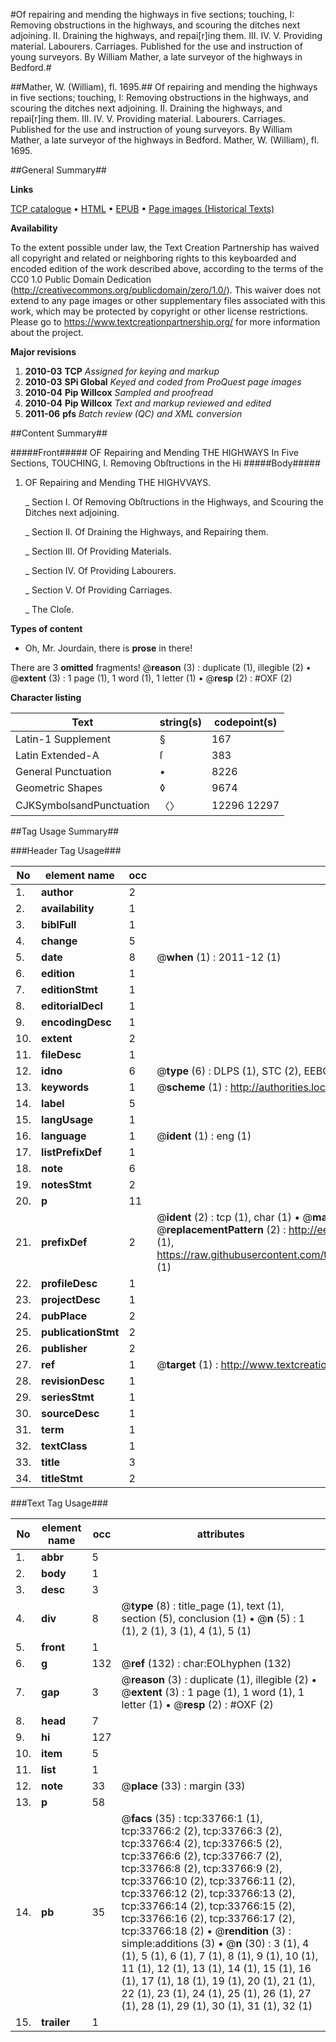 #Of repairing and mending the highways in five sections; touching, I: Removing obstructions in the highways, and scouring the ditches next adjoining. II. Draining the highways, and repai[r]ing them. III. IV. V. Providing material. Labourers. Carriages. Published for the use and instruction of young surveyors. By William Mather, a late surveyor of the highways in Bedford.#

##Mather, W. (William), fl. 1695.##
Of repairing and mending the highways in five sections; touching, I: Removing obstructions in the highways, and scouring the ditches next adjoining. II. Draining the highways, and repai[r]ing them. III. IV. V. Providing material. Labourers. Carriages. Published for the use and instruction of young surveyors. By William Mather, a late surveyor of the highways in Bedford.
Mather, W. (William), fl. 1695.

##General Summary##

**Links**

[TCP catalogue](http://www.ota.ox.ac.uk/tcp/)  • 
[HTML](http://tei.it.ox.ac.uk/tcp/Texts-HTML/free/A50/A50260.html)  • 
[EPUB](http://tei.it.ox.ac.uk/tcp/Texts-EPUB/free/A50/A50260.epub) • 
[Page images (Historical Texts)](https://historicaltexts.jisc.ac.uk/eebo-99829329e)

**Availability**

To the extent possible under law, the Text Creation Partnership has waived all copyright and related or neighboring rights to this keyboarded and encoded edition of the work described above, according to the terms of the CC0 1.0 Public Domain Dedication (http://creativecommons.org/publicdomain/zero/1.0/). This waiver does not extend to any page images or other supplementary files associated with this work, which may be protected by copyright or other license restrictions. Please go to https://www.textcreationpartnership.org/ for more information about the project.

**Major revisions**

1. __2010-03__ __TCP__ *Assigned for keying and markup*
1. __2010-03__ __SPi Global__ *Keyed and coded from ProQuest page images*
1. __2010-04__ __Pip Willcox__ *Sampled and proofread*
1. __2010-04__ __Pip Willcox__ *Text and markup reviewed and edited*
1. __2011-06__ __pfs__ *Batch review (QC) and XML conversion*

##Content Summary##

#####Front#####
OF Repairing and Mending THE HIGHWAYS In Five Sections, TOUCHING,
I. Removing Obſtructions in the Hi
#####Body#####

1. OF Repairing and Mending THE HIGHVVAYS.

    _ Section I. Of Removing Obſtructions in the Highways, and Scouring the Ditches next adjoining.

    _ Section II. Of Draining the Highways, and Repairing them.

    _ Section III. Of Providing Materials.

    _ Section IV. Of Providing Labourers.

    _ Section V. Of Providing Carriages.

    _ The Cloſe.

**Types of content**

  * Oh, Mr. Jourdain, there is **prose** in there!

There are 3 **omitted** fragments! 
 @__reason__ (3) : duplicate (1), illegible (2)  •  @__extent__ (3) : 1 page (1), 1 word (1), 1 letter (1)  •  @__resp__ (2) : #OXF (2)

**Character listing**


|Text|string(s)|codepoint(s)|
|---|---|---|
|Latin-1 Supplement|§|167|
|Latin Extended-A|ſ|383|
|General Punctuation|•|8226|
|Geometric Shapes|◊|9674|
|CJKSymbolsandPunctuation|〈〉|12296 12297|

##Tag Usage Summary##

###Header Tag Usage###

|No|element name|occ|attributes|
|---|---|---|---|
|1.|__author__|2||
|2.|__availability__|1||
|3.|__biblFull__|1||
|4.|__change__|5||
|5.|__date__|8| @__when__ (1) : 2011-12 (1)|
|6.|__edition__|1||
|7.|__editionStmt__|1||
|8.|__editorialDecl__|1||
|9.|__encodingDesc__|1||
|10.|__extent__|2||
|11.|__fileDesc__|1||
|12.|__idno__|6| @__type__ (6) : DLPS (1), STC (2), EEBO-CITATION (1), PROQUEST (1), VID (1)|
|13.|__keywords__|1| @__scheme__ (1) : http://authorities.loc.gov/ (1)|
|14.|__label__|5||
|15.|__langUsage__|1||
|16.|__language__|1| @__ident__ (1) : eng (1)|
|17.|__listPrefixDef__|1||
|18.|__note__|6||
|19.|__notesStmt__|2||
|20.|__p__|11||
|21.|__prefixDef__|2| @__ident__ (2) : tcp (1), char (1)  •  @__matchPattern__ (2) : ([0-9\-]+):([0-9IVX]+) (1), (.+) (1)  •  @__replacementPattern__ (2) : http://eebo.chadwyck.com/downloadtiff?vid=$1&page=$2 (1), https://raw.githubusercontent.com/textcreationpartnership/Texts/master/tcpchars.xml#$1 (1)|
|22.|__profileDesc__|1||
|23.|__projectDesc__|1||
|24.|__pubPlace__|2||
|25.|__publicationStmt__|2||
|26.|__publisher__|2||
|27.|__ref__|1| @__target__ (1) : http://www.textcreationpartnership.org/docs/. (1)|
|28.|__revisionDesc__|1||
|29.|__seriesStmt__|1||
|30.|__sourceDesc__|1||
|31.|__term__|1||
|32.|__textClass__|1||
|33.|__title__|3||
|34.|__titleStmt__|2||


###Text Tag Usage###

|No|element name|occ|attributes|
|---|---|---|---|
|1.|__abbr__|5||
|2.|__body__|1||
|3.|__desc__|3||
|4.|__div__|8| @__type__ (8) : title_page (1), text (1), section (5), conclusion (1)  •  @__n__ (5) : 1 (1), 2 (1), 3 (1), 4 (1), 5 (1)|
|5.|__front__|1||
|6.|__g__|132| @__ref__ (132) : char:EOLhyphen (132)|
|7.|__gap__|3| @__reason__ (3) : duplicate (1), illegible (2)  •  @__extent__ (3) : 1 page (1), 1 word (1), 1 letter (1)  •  @__resp__ (2) : #OXF (2)|
|8.|__head__|7||
|9.|__hi__|127||
|10.|__item__|5||
|11.|__list__|1||
|12.|__note__|33| @__place__ (33) : margin (33)|
|13.|__p__|58||
|14.|__pb__|35| @__facs__ (35) : tcp:33766:1 (1), tcp:33766:2 (2), tcp:33766:3 (2), tcp:33766:4 (2), tcp:33766:5 (2), tcp:33766:6 (2), tcp:33766:7 (2), tcp:33766:8 (2), tcp:33766:9 (2), tcp:33766:10 (2), tcp:33766:11 (2), tcp:33766:12 (2), tcp:33766:13 (2), tcp:33766:14 (2), tcp:33766:15 (2), tcp:33766:16 (2), tcp:33766:17 (2), tcp:33766:18 (2)  •  @__rendition__ (3) : simple:additions (3)  •  @__n__ (30) : 3 (1), 4 (1), 5 (1), 6 (1), 7 (1), 8 (1), 9 (1), 10 (1), 11 (1), 12 (1), 13 (1), 14 (1), 15 (1), 16 (1), 17 (1), 18 (1), 19 (1), 20 (1), 21 (1), 22 (1), 23 (1), 24 (1), 25 (1), 26 (1), 27 (1), 28 (1), 29 (1), 30 (1), 31 (1), 32 (1)|
|15.|__trailer__|1||
